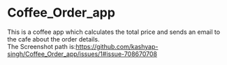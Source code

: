 # Coffee_Order_app
This is a coffee app which calculates the total price and sends an email to the cafe about the order details.  
The Screenshot path is:https://github.com/kashyap-singh/Coffee_Order_app/issues/1#issue-708670708
